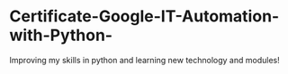 # Certificate-Google-IT-Automation-with-Python-
Improving my skills in python and learning new technology and modules!
